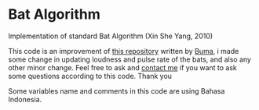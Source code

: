 # Bat Algorithm
Implementation of standard Bat Algorithm (Xin She Yang, 2010)

This code is an improvement of [this repository](https://github.com/buma/BatAlgorithm) written by [Buma](https://github.com/buma), i made some change in updating loudness and pulse rate of the bats, and also any other minor change. Feel free to ask and [contact me](mailto:herupurnomokurniawan@gmail.com) if you want to ask some questions according to this code. Thank you

Some variables name and comments in this code are using Bahasa Indonesia.
